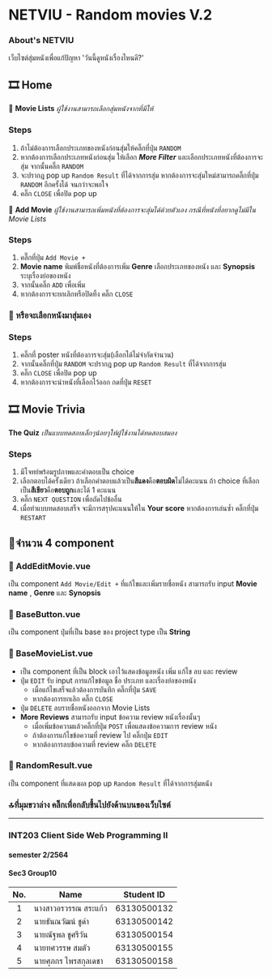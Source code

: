 # NETVIU - Random movies V.2

### About's NETVIU
เว็บไซต์สุ่มหนังเพื่อแก้ปัญหา 'วันนี้ดูหนังเรื่องไหนดี?'

## 🎞️ Home

:round_pushpin: **Movie Lists** _ผู้ใช้งานสามารถเลือกสุ่มหนังจากที่มีให้_
### Steps
1. ถ้าไม่ต้องการเลือกประเภทของหนังก่อนสุ่มให้คลิ๊กที่ปุ่ม `RANDOM`
2. หากต้องการเลือกประเภทหนังก่อนสุ่ม ให้เลือก ***More Filter*** และเลือกประเภทหนังที่ต้องการจะสุ่ม จากนั้นคลิ๊ก `RANDOM`
3. จะปรากฎ pop up `Random Result` ที่ได้จากการสุ่ม หากต้องการจะสุ่มใหม่สามารถคลิ๊กที่ปุ่ม `RANDOM` อีกครั้งได้ จนกว่าจะพอใจ
4. คลิ๊ก `CLOSE` เพื่อปิด pop up

:round_pushpin: **Add Movie** _ผู้ใช้งานสามารถเพิ่มหนังที่ต้องการจะสุ่มได้ด้วยตัวเอง กรณีที่หนังที่อยากดูไม่มีใน Movie Lists_
### Steps
1. คลื๊กที่ปุ่ม `Add Movie +`
2. __Movie name__ พิมพ์ชื่อหนังที่ต้องการเพิ่ม  __Genre__ เลือกประเภทของหนัง และ __Synopsis__ ระบุเรื่องย่อของหนัง
4. จากนั้นคลิ๊ก `ADD` เพื่อเพิ่ม
5. หากต้องการจะยกเลิกหรือปิดทิ้ง คลิ๊ก `CLOSE`

### :round_pushpin: หรือจะเลือกหนังมาสุ่มเอง
### Steps
1. คลิ๊กที่ poster หนังที่ต้องการจะสุ่ม(เลือกได้ไม่จำกัดจำนวน)
2. จากนั้นคลิ๊กที่ปุ่ม `RANDOM` จะปรากฎ pop up `Random Result` ที่ได้จากการสุ่ม
3. คลิ๊ก `CLOSE` เพื่อปิด pop up
4. หากต้องการจะนำหนังที่เลือกไว้ออก กดที่ปุ่ม `RESET`

## 🎞️ Movie Trivia
**The Quiz** _เป็นแบบทดสอบเล็กๆน้อยๆให้ผู้ใช้งานได้ทดสอบสมอง_
### Steps
1. มีโจทย์พร้อมรูปภาพและคำตอบเป็น choice
2. เลือกตอบได้ครั้งเดียว ถ้าเลือกคำตอบแล้วเป็น**สีแดง**คือ**ตอบผิด**ไม่ได้คะแนน ถ้า choice ที่เลือกเป็น**สีเขียว**คือ**ตอบถูก**และได้ 1 คะแนน
3. คลิ๊ก `NEXT QUESTION` เพื่อถัดไปข้ออื่น
4. เมื่อทำแบบทดสอบเสร็จ จะมีการสรุปคะแนนให้ใน **Your score** หากต้องการเล่นซ้ำ คลิ๊กที่ปุ่ม `RESTART`



## 📢จำนวน 4 component
### :small_red_triangle: AddEditMovie.vue
เป็น component `Add Movie/Edit +` ที่แก้ไขและเพิ่มรายชื่อหนัง สามารถรับ input __Movie name__ , __Genre__ และ __Synopsis__

### :small_red_triangle: BaseButton.vue
เป็น component ปุ่มที่เป็น base ของ project type เป็น **String**

### :small_red_triangle: BaseMovieList.vue
* เป็น component ที่เป็น block เอาไว้แสดงข้อมูลหนัง เพิ่ม แก้ไข ลบ และ review
* ปุ่ม `EDIT` รับ input การแก้ไขข้อมูล ชื่อ ประเภท และเรื่องย่อของหนัง 
  * เมื่อแก้ไขเสร็จแล้วต้องการบันทึก คลิ๊กที่ปุ่ม `SAVE` 
  * หากต้องการยกเลิก คลิ๊ก `CLOSE`
* ปุ่ม `DELETE` ลบรายชื่อหนังออกจาก Movie Lists
* **More Reviews** สามารถรับ input ข้อความ review หนังเรื่องนั้นๆ
  * เมื่อเพิ่มข้อความแล้วคลิ๊กที่ปุ่ม `POST` เพื่อแสดงข้อความการ review หนัง
  * ถ้าต้องการแก้ไขข้อความที่ review ไป คลิ๊กปุ่ม `EDIT` 
  * หากต้องการลบข้อความที่ review คลิ๊ก `DELETE`

### :small_red_triangle: RandomResult.vue
เป็น component ที่แสดงผล pop up `Random Result` ที่ได้จากการสุ่มหนัง


### 🔝ที่มุมขวาล่าง คลิ๊กเพื่อกลับขึ้นไปยังด้านบนของเว็บไซต์


---
### INT203 Client Side Web Programming II

#### semester 2/2564

#### Sec3 Group10

| No. | Name                 | Student ID  |
| :-: | -------------------- | ----------- |
|  1  | นางสาวอรวรรณ สระแก้ว | 63130500132 |
|  2  | นายธันณวัฒน์ ชูดำ    | 63130500142 |
|  3  | นายณัฐพล ชูศรีวัน    | 63130500154 |
|  4  | นายทศวรรษ สมตัว      | 63130500155 |
|  5  | นายศุภกร ไพรสกุลเดชา | 63130500158 |
